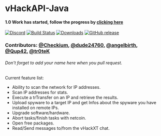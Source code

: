# vHackAPI-Java

#### 1.0 Work has started, follow the progress by [clicking here](https://github.com/vHack-API/vHackAPI-Java/projects/2)

[![Discord](https://img.shields.io/badge/Chat-%20on%20Discord-738bd7.svg)](https://discord.gg/PHgESQn) [![Build Status](https://travis-ci.org/vHack-API/vHackAPI-Java.svg?branch=master)](https://travis-ci.org/vHack-API/vHackAPI-Java) [![Downloads](https://img.shields.io/github/downloads/OlympicCode/vHackAPI-Java/total.svg)]() [![GitHub release](https://img.shields.io/github/release/OlympicCode/vHackAPI-Java.svg)]()

### Contributors: [@Checkium](https://github.com/checkium), [@dude24760](https://github.com/dude24760), [@angelbirth](https://github.com/angelbirth), [@Qup42](https://github.com/Qup42), [@tr0teK](https://github.com/tr0teK)
###### Don't forget to add your name here when you pull request.
Current feature list:
- Ability to scan the network for IP addresses.
- Scan IP addresses for stats.
- Execute a trTransfer on an IP and retrieve the results.
- Upload spyware to a target IP and get Infos about the spyware you have installed on remote IPs.
- Upgrade software/hardware.
- Abort tasks/finish tasks with netcoin.
- Open free packages.
- Read/Send messages to/from the vHackXT chat.
